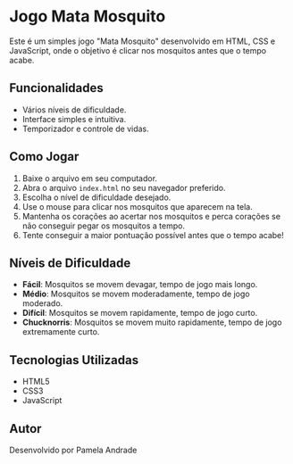# Jogo Mata Mosquito

Este é um simples jogo "Mata Mosquito" desenvolvido em HTML, CSS e JavaScript, onde o objetivo é clicar nos mosquitos antes que o tempo acabe.

## Funcionalidades

- Vários níveis de dificuldade.
- Interface simples e intuitiva.
- Temporizador e controle de vidas.

## Como Jogar

1. Baixe o arquivo em seu computador.
2. Abra o arquivo `index.html` no seu navegador preferido.
3. Escolha o nível de dificuldade desejado.
4. Use o mouse para clicar nos mosquitos que aparecem na tela.
5. Mantenha os corações ao acertar nos mosquitos e perca corações se não conseguir pegar os mosquitos a tempo.
6. Tente conseguir a maior pontuação possível antes que o tempo acabe!

## Níveis de Dificuldade

- **Fácil**: Mosquitos se movem devagar, tempo de jogo mais longo.
- **Médio**: Mosquitos se movem moderadamente, tempo de jogo moderado.
- **Difícil**: Mosquitos se movem rapidamente, tempo de jogo curto.
-  **Chucknorris**: Mosquitos se movem muito rapidamente, tempo de jogo extremamente curto.

## Tecnologias Utilizadas

- HTML5
- CSS3
- JavaScript

## Autor

Desenvolvido por Pamela Andrade

